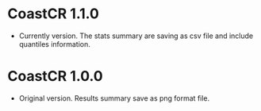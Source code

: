# CoastCR 1.1.0

* Currently version. The stats summary are saving as csv file and include quantiles information.

# CoastCR 1.0.0

* Original version. Results summary save as png format file.
